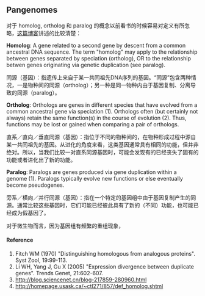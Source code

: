 ## Pangenomes

对于 homolog, ortholog 和 paralog 的概念以前看书的时候容易对定义有所忽略，[这篇博客](http://blog.sciencenet.cn/blog-217859-280960.html)讲述的比较清楚：

**Homolog**: A gene related to a second gene by descent from a common ancestral DNA sequence. The term "homolog" may apply to the relationship between genes separated by speciation (ortholog), OR to the relationship betwen genes originating via genetic duplication (see paralog).

同源（基因）：指遗传上来自于某一共同祖先DNA序列的基因。“同源”包含两种情况，一是物种间的同源（ortholog）；另一种是同一物种内由于基因复制、分离导致的同源（paralog）。

**Ortholog**: Orthologs are genes in different species that have evolved from a common ancestral gene via speciation (1). Orthologs often (but certainly not always) retain the same function(s) in the course of evolution (2). Thus, functions may be lost or gained when comparing a pair of orthologs.

直系／直向／垂直同源（基因）：指位于不同的物种间的，在物种形成过程中源自某一共同祖先的基因。从进化的角度来看，这类基因通常具有相同的功能，但并非绝对。所以，当我们比较一对直系同源基因时，可能会发现有的已经丧失了固有的功能或者进化出了新的功能。

**Paralog**: Paralogs are genes produced via gene duplication within a genome (1). Paralogs typically evolve new functions or else eventually become pseudogenes.

旁系／横向／并行同源（基因）：指在一个特定的基因组中由于基因复制产生的同源。通常比较这些基因时，它们可能已经彼此具有了新的（不同）功能，也可能已经成为假基因了。

对于微生物而言，因为基因组有频繁的重组现象，


#### Reference

1. Fitch WM (1970) "Distinguishing homologous from analogous proteins". Syst Zool, 19:99-113.
2. Li WH, Yang J, Gu X (2005) "Expression divergence between duplicate genes". Trends Genet, 21:602-607.
3. http://blog.sciencenet.cn/blog-217859-280960.html
4. http://homepage.usask.ca/~ctl271/857/def_homolog.shtml
